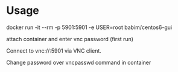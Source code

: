 # Usage

docker run -it --rm -p 5901:5901 -e USER=root babim/centos6-gui

attach container and enter vnc password (first run)

Connect to vnc://<host>:5901 via VNC client.

Change password over vncpasswd command in container

